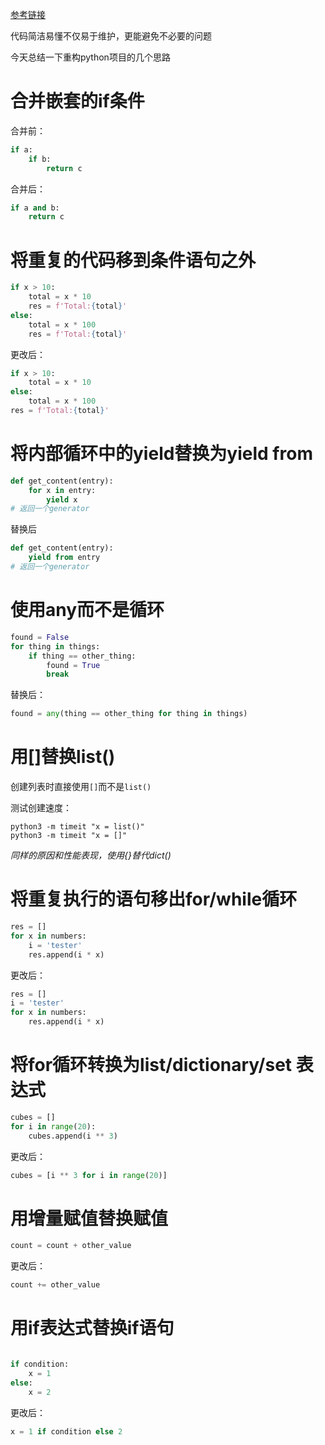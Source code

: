[参考链接](https://sourcery.ai/blog/explaining-refactorings-1/)

代码简洁易懂不仅易于维护，更能避免不必要的问题

今天总结一下重构python项目的几个思路

# 合并嵌套的if条件

合并前：

```python
if a:
    if b:
        return c
```

合并后：

```python
if a and b:
    return c
```

# 将重复的代码移到条件语句之外

```python
if x > 10:
    total = x * 10
    res = f'Total:{total}'
else:
    total = x * 100
    res = f'Total:{total}'
```

更改后：

```python
if x > 10:
    total = x * 10
else:
    total = x * 100
res = f'Total:{total}'
```

# 将内部循环中的yield替换为yield from

```python
def get_content(entry):
    for x in entry:
        yield x
# 返回一个generator
```

替换后

```python
def get_content(entry):
    yield from entry
# 返回一个generator
```

# 使用any而不是循环

```python
found = False
for thing in things:
    if thing == other_thing:
        found = True
        break
```

替换后：

```python
found = any(thing == other_thing for thing in things)
```

# 用[]替换list()

创建列表时直接使用`[]`而不是`list()`

测试创建速度：

```shell
python3 -m timeit "x = list()"
python3 -m timeit "x = []"
```

*同样的原因和性能表现，使用{}替代dict()*

# 将重复执行的语句移出for/while循环

```python
res = []
for x in numbers:
    i = 'tester'
    res.append(i * x)
```

更改后：

```python
res = []
i = 'tester'
for x in numbers:
    res.append(i * x)
```

# 将for循环转换为list/dictionary/set 表达式

```python
cubes = []
for i in range(20):
    cubes.append(i ** 3)
```

更改后：

```python
cubes = [i ** 3 for i in range(20)]
```

# 用增量赋值替换赋值

```python
count = count + other_value
```

更改后：

```python
count += other_value
```

# 用if表达式替换if语句

```python

if condition:
    x = 1
else:
    x = 2
```

更改后：

```python
x = 1 if condition else 2
```